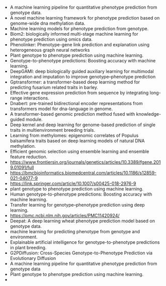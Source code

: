 - A machine learning pipeline for quantitative phenotype prediction from genotype data.
- A novel machine learning framework for phenotype prediction based on genome-wide dna methylation data.
- Machine learning models for phenotype prediction from genotype.
- Biom2: biologically informed multi-stage machine learning for phenotype prediction using omics data.
- Phenolinker: Phenotype-gene link prediction and explanation using heterogeneous graph neural networks
- Plant genotype to phenotype prediction using machine learning.
- Genotype-to-phenotype predictions: Boosting accuracy with machine learning.
- DeepGAMI: deep biologically guided auxiliary learning for multimodal integration and imputation to improve genotype–phenotype prediction
- Gptransformer: a transformer-based deep learning method for predicting fusarium related traits in barley.
- Effective gene expression prediction from sequence by integrating long-range interactions.
- Dnabert: pre-trained bidirectional encoder representations from transformers model for dna-language in genome.
- A transformer-based genomic prediction method fused with knowledge-guided module.
- Deep kernel and deep learning for genome-based prediction of single traits in multienvironment breeding trials.
- Learning from methylomes: epigenomic correlates of Populus balsamifera traits based on deep learning models of natural DNA methylation.
- Efficient genomic selection using ensemble learning and ensemble feature reduction.
- https://www.frontiersin.org/journals/genetics/articles/10.3389/fgene.2019.01091/full
- https://bmcbioinformatics.biomedcentral.com/articles/10.1186/s12859-021-04077-9
- https://link.springer.com/article/10.1007/s00425-018-2976-9
- plant genotype to phenotype prediction using machine learning.
- Human genotype-to-phenotype predictions: Boosting accuracy with machine learning.
- Transfer learning for genotype–phenotype prediction using deep learning.
- https://pmc.ncbi.nlm.nih.gov/articles/PMC11420924/
- Deepat: A deep learning wheat phenotype prediction model based on genotype data.
- machine learning for predicting phenotype from genotype and environment.
- Explainable artificial intelligence for genotype-to-phenotype predictions in plant breeding.
- G2PDiffusion: Cross-Species Genotype-to-Phenotype Prediction via Evolutionary Diffusion
- A machine learning pipeline for quantitative phenotype prediction from genotype data
- Plant genotype to phenotype prediction using machine learning.
- 




